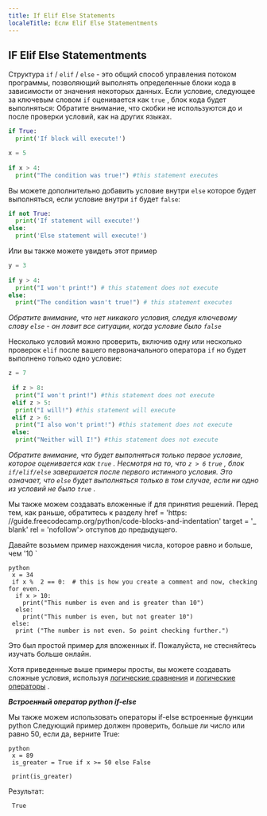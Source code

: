 ```yaml
---
title: If Elif Else Statements
localeTitle: Если Elif Else Statementments
---
```

## IF Elif Else Statementments

Структура `if` / `elif` / `else` - это общий способ управления потоком программы, позволяющий выполнять определенные блоки кода в зависимости от значения некоторых данных. Если условие, следующее за ключевым словом `if` оценивается как `true` , блок кода будет выполняться: Обратите внимание, что скобки не используются до и после проверки условий, как на других языках.

```python
if True: 
  print('If block will execute!') 
```

```python
x = 5 
 
if x > 4: 
  print("The condition was true!") #this statement executes 
```

Вы можете дополнительно добавить условие внутри `else` которое будет выполняться, если условие внутри `if` будет `false`:

```python
if not True: 
  print('If statement will execute!') 
else: 
  print('Else statement will execute!') 
```

Или вы также можете увидеть этот пример

```python
y = 3 
 
if y > 4: 
  print("I won't print!") # this statement does not execute 
else: 
  print("The condition wasn't true!") # this statement executes 
```

_Обратите внимание, что нет никакого условия, следуя ключевому слову `else` - он ловит все ситуации, когда условие было `false`_

Несколько условий можно проверить, включив одну или несколько проверок `elif` после вашего первоначального оператора `if` но будет выполнено только одно условие:

```python
z = 7 
 
 if z > 8: 
  print("I won't print!") #this statement does not execute 
 elif z > 5: 
  print("I will!") #this statement will execute 
 elif z > 6: 
  print("I also won't print!") #this statement does not execute 
 else: 
  print("Neither will I!") #this statement does not execute 
```

_Обратите внимание, что будет выполняться только первое условие, которое оценивается как `true` . Несмотря на то, что `z > 6` `true` , блок `if/elif/else` завершается после первого истинного условия. Это означает, что `else` будет выполняться только в том случае, если ни одно из условий не было `true` ._

Мы также можем создавать вложенные if для принятия решений. Перед тем, как раньше, обратитесь к разделу href = 'https: //guide.freecodecamp.org/python/code-blocks-and-indentation' target = '\_ blank' rel = 'nofollow'> отступов до предыдущего.

Давайте возьмем пример нахождения числа, которое равно и больше, чем '10 \`
```
python 
 x = 34 
 if x %  2 == 0:  # this is how you create a comment and now, checking for even. 
  if x > 10: 
    print("This number is even and is greater than 10") 
  else: 
    print("This number is even, but not greater 10") 
 else: 
  print ("The number is not even. So point checking further.") 
```

Это был простой пример для вложенных if. Пожалуйста, не стесняйтесь изучать больше онлайн.

Хотя приведенные выше примеры просты, вы можете создавать сложные условия, используя [логические сравнения](https://guide.freecodecamp.org/python/comparisons) и [логические операторы](https://guide.freecodecamp.org/python/boolean-operations) .

**_Встроенный оператор python if-else_**

Мы также можем использовать операторы if-else встроенные функции python Следующий пример должен проверить, больше ли число или равно 50, если да, верните True:
```
python 
 x = 89 
 is_greater = True if x >= 50 else False 
 
 print(is_greater) 
```

Результат:
```
 True 
```